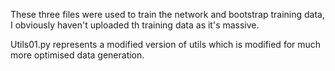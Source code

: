 These three files were used to train the network and bootstrap training data,
I obviously haven't uploaded th training data as it's massive.

Utils01.py represents a modified version of utils which is modified for
much more optimised data generation.
